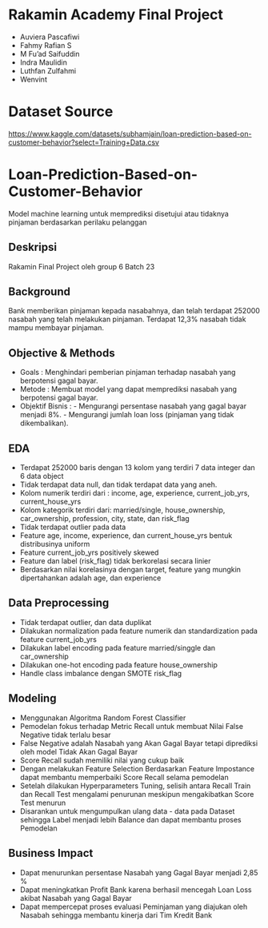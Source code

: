 # Rakamin Academy Final Project
- Auviera Pascafiwi
- Fahmy Rafian S
- M Fu’ad Saifuddin
- Indra Maulidin
- Luthfan Zulfahmi
- Wenvint

# Dataset Source 
https://www.kaggle.com/datasets/subhamjain/loan-prediction-based-on-customer-behavior?select=Training+Data.csv

# Loan-Prediction-Based-on-Customer-Behavior
Model machine learning untuk memprediksi disetujui atau tidaknya pinjaman berdasarkan perilaku pelanggan

## Deskripsi
Rakamin Final Project oleh group 6 Batch 23

## Background
Bank memberikan pinjaman kepada nasabahnya, dan telah terdapat 252000 nasabah yang telah melakukan pinjaman. Terdapat 12,3% nasabah tidak mampu membayar pinjaman.

## Objective & Methods
- Goals : Menghindari pemberian pinjaman terhadap nasabah yang berpotensi gagal bayar.
- Metode : Membuat model yang dapat memprediksi nasabah yang berpotensi gagal bayar.
- Objektif Bisnis : - Mengurangi persentase nasabah yang gagal bayar menjadi 8%.
                    - Mengurangi jumlah loan loss (pinjaman yang tidak dikembalikan).

## EDA
- Terdapat 252000 baris dengan 13 kolom yang terdiri 7 data integer dan 6 data object
- Tidak terdapat data null, dan tidak terdapat data yang aneh.
- Kolom numerik terdiri dari : income, age, experience, current_job_yrs, current_house_yrs 
- Kolom kategorik terdiri dari: married/single, house_ownership, car_ownership, profession, city, state, dan risk_flag
- Tidak terdapat outlier pada data
- Feature age, income, experience, dan current_house_yrs bentuk distribusinya uniform
- Feature current_job_yrs positively skewed
- Feature dan label (risk_flag) tidak berkorelasi secara linier
- Berdasarkan nilai korelasinya dengan target, feature yang mungkin dipertahankan adalah age, dan experience

## Data Preprocessing
- Tidak terdapat outlier, dan data duplikat
- Dilakukan normalization pada feature numerik dan standardization pada feature current_job_yrs
- Dilakukan label encoding pada feature married/singgle dan car_ownership
- Dilakukan one-hot encoding pada feature house_ownership
- Handle class imbalance dengan SMOTE risk_flag

## Modeling
- Menggunakan Algoritma Random Forest Classifier
- Pemodelan fokus terhadap Metric Recall untuk membuat Nilai False Negative tidak terlalu besar
- False Negative adalah Nasabah yang Akan Gagal Bayar tetapi diprediksi oleh model Tidak Akan Gagal Bayar
- Score Recall sudah memiliki nilai yang cukup baik 
- Dengan melakukan Feature Selection Berdasarkan Feature Impostance dapat membantu memperbaiki Score Recall selama pemodelan
- Setelah dilakukan Hyperparameters Tuning, selisih antara Recall Train dan Recall Test mengalami penurunan meskipun mengakibatkan Score Test menurun
- Disarankan untuk mengumpulkan ulang data - data pada Dataset sehingga Label menjadi lebih Balance dan dapat membantu proses Pemodelan

## Business Impact
- Dapat menurunkan persentase Nasabah yang Gagal Bayar menjadi 2,85 %
- Dapat meningkatkan Profit Bank karena berhasil mencegah Loan Loss akibat Nasabah yang Gagal Bayar
- Dapat mempercepat proses evaluasi Peminjaman yang diajukan oleh Nasabah sehingga membantu kinerja dari Tim Kredit Bank
